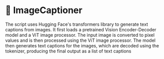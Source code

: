 # 🌃 ImageCaptioner 
The script uses Hugging Face's transformers library to generate text captions from images. It first loads a pretrained Vision Encoder-Decoder model and a ViT image processor. The input image is converted to pixel values and is then processed using the ViT image processor. The model then generates text captions for the images, which are decoded using the tokenizer, producing the final output as a list of text captions
